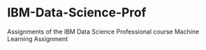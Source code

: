 # IBM-Data-Science-Prof
Assignments of the IBM Data Science Professional course
Machine Learning Assignment
